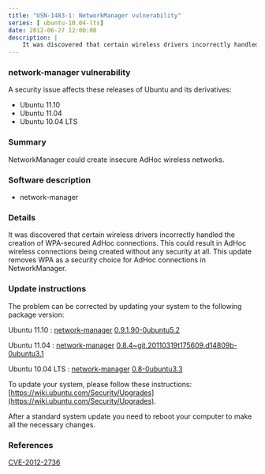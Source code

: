 ```yaml
---
title: "USN-1483-1: NetworkManager vulnerability"
series: [ ubuntu-10.04-lts]
date: 2012-06-27 12:00:00
description: |
    It was discovered that certain wireless drivers incorrectly handled the creation of WPA-secured AdHoc connections. This could result in AdHoc wireless connections being created without any security at all. This update removes WPA as a security choice for AdHoc connections in NetworkManager. 
--- 
```

 
### network-manager vulnerability

A security issue affects these releases of Ubuntu and its derivatives:

* Ubuntu 11.10
* Ubuntu 11.04
* Ubuntu 10.04 LTS

### Summary

NetworkManager could create insecure AdHoc wireless networks. 

### Software description

* network-manager 

### Details

It was discovered that certain wireless drivers incorrectly handled the creation of WPA-secured AdHoc connections. This could result in AdHoc wireless connections being created without any security at all. This update removes WPA as a security choice for AdHoc connections in NetworkManager. 

### Update instructions

The problem can be corrected by updating your system to the following package version:

Ubuntu 11.10
 : [network-manager](https://launchpad.net/ubuntu/+source/network-manager) <span> [0.9.1.90-0ubuntu5.2](https://launchpad.net/ubuntu/+source/network-manager/0.9.1.90-0ubuntu5.2) </span> 

Ubuntu 11.04
 : [network-manager](https://launchpad.net/ubuntu/+source/network-manager) <span> [0.8.4~git.20110319t175609.d14809b-0ubuntu3.1](https://launchpad.net/ubuntu/+source/network-manager/0.8.4~git.20110319t175609.d14809b-0ubuntu3.1) </span> 

Ubuntu 10.04 LTS
 : [network-manager](https://launchpad.net/ubuntu/+source/network-manager) <span> [0.8-0ubuntu3.3](https://launchpad.net/ubuntu/+source/network-manager/0.8-0ubuntu3.3) </span> 

To update your system, please follow these instructions: [https://wiki.ubuntu.com/Security/Upgrades](https://wiki.ubuntu.com/Security/Upgrades).

After a standard system update you need to reboot your computer to make all the necessary changes. 

### References

 [CVE-2012-2736](http://people.ubuntu.com/~ubuntu-security/cve/CVE-2012-2736)
 
